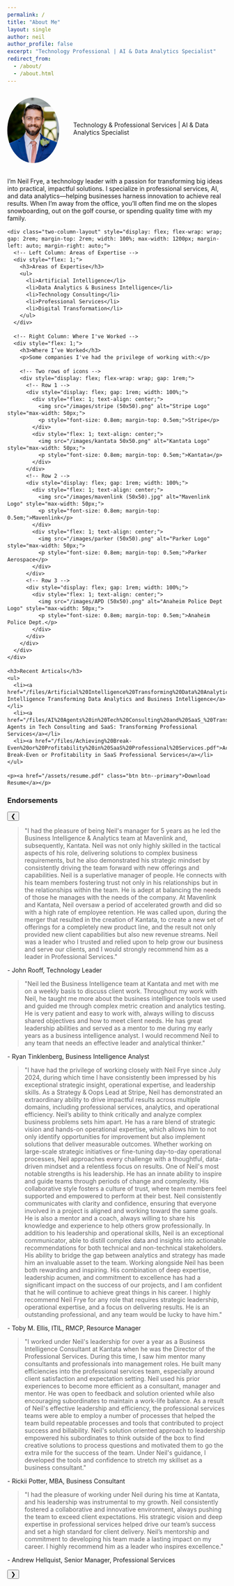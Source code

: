 ```yaml
---
permalink: /
title: "About Me"
layout: single
author: neil
author_profile: false
excerpt: "Technology Professional | AI & Data Analytics Specialist"
redirect_from: 
  - /about/
  - /about.html
---
```


<div class="hero-short">
  <div class="hero-content" style="display: flex; align-items: center; gap: 2rem; padding: 1rem 0;">
    <div>
      <img src="/images/neil.JPG" alt="Neil Frye" style="width: 150px; height: 150px; border-radius: 50%; object-fit: cover;">
    </div>
    <div style="display: flex; flex-direction: column; gap: 1rem;">
      <div class="hero-title-row">
        <div class="hero-icons">
          <a href="https://github.com/Neil-Frye" target="_blank" aria-label="GitHub">
            <i class="fab fa-github fa-lg"></i>
          </a>
          <a href="https://www.linkedin.com/in/neilfrye" target="_blank" aria-label="LinkedIn" style="margin-left: 1rem;">
            <i class="fab fa-linkedin fa-lg"></i>
          </a>
        </div>
      </div>
      <div class="hero-subtitle">
        Technology & Professional Services | AI & Data Analytics Specialist
      </div>
      <div class="social-icons" style="margin-top: 10px;">
        <a href="https://github.com/Neil-Frye" target="_blank" style="margin-right: 1rem;">
          <i class="fab fa-github fa-2x"></i>
        </a>
        <a href="https://www.linkedin.com/in/neilfrye" target="_blank" style="margin-right: 1rem;">
          <i class="fab fa-linkedin fa-2x"></i>
        </a>
      </div>
    </div>
  </div>
</div>

<div class="content-row">
  <!-- Left Column -->
  <div class="main-left">
    <p>I’m Neil Frye, a technology leader with a passion for transforming big ideas into practical, impactful solutions. I specialize in professional services, AI, and data analytics—helping businesses harness innovation to achieve real results. When I’m away from the office, you’ll often find me on the slopes snowboarding, out on the golf course, or spending quality time with my family.</p>

    <div class="two-column-layout" style="display: flex; flex-wrap: wrap; gap: 2rem; margin-top: 2rem; width: 100%; max-width: 1200px; margin-left: auto; margin-right: auto;">
      <!-- Left Column: Areas of Expertise -->
      <div style="flex: 1;">
        <h3>Areas of Expertise</h3>
        <ul>
          <li>Artificial Intelligence</li>
          <li>Data Analytics & Business Intelligence</li>
          <li>Technology Consulting</li>
          <li>Professional Services</li>
          <li>Digital Transformation</li>
        </ul>
      </div>

      <!-- Right Column: Where I've Worked -->
      <div style="flex: 1;">
        <h3>Where I’ve Worked</h3>
        <p>Some companies I've had the privilege of working with:</p>

        <!-- Two rows of icons -->
        <div style="display: flex; flex-wrap: wrap; gap: 1rem;">
          <!-- Row 1 -->
          <div style="display: flex; gap: 1rem; width: 100%;">
            <div style="flex: 1; text-align: center;">
              <img src="/images/stripe (50x50).png" alt="Stripe Logo" style="max-width: 50px;">
              <p style="font-size: 0.8em; margin-top: 0.5em;">Stripe</p>
            </div>
            <div style="flex: 1; text-align: center;">
              <img src="/images/kantata 50x50.png" alt="Kantata Logo" style="max-width: 50px;">
              <p style="font-size: 0.8em; margin-top: 0.5em;">Kantata</p>
            </div>
          </div>
          <!-- Row 2 -->
          <div style="display: flex; gap: 1rem; width: 100%;">
            <div style="flex: 1; text-align: center;">
              <img src="/images/mavenlink (50x50).jpg" alt="Mavenlink Logo" style="max-width: 50px;">
              <p style="font-size: 0.8em; margin-top: 0.5em;">Mavenlink</p>
            </div>
            <div style="flex: 1; text-align: center;">
              <img src="/images/parker (50x50).png" alt="Parker Logo" style="max-width: 50px;">
              <p style="font-size: 0.8em; margin-top: 0.5em;">Parker Aerospace</p>
            </div>
          </div>
          <!-- Row 3 -->
          <div style="display: flex; gap: 1rem; width: 100%;">
            <div style="flex: 1; text-align: center;">
              <img src="/images/APD (50x50).png" alt="Anaheim Police Dept Logo" style="max-width: 50px;">
              <p style="font-size: 0.8em; margin-top: 0.5em;">Anaheim Police Dept.</p>
            </div>
          </div>
        </div>
      </div>
    </div>

    <h3>Recent Articals</h3>
    <ul>
      <li><a href="/files/Artificial%20Intelligence%20Transforming%20Data%20Analytics%20and%20Business%20Intelligence.pdf">Artificial Intelligence Transforming Data Analytics and Business Intelligence</a></li>
      <li><a href="/files/AI%20Agents%20in%20Tech%20Consulting%20and%20SaaS_%20Transforming%20Professional%20Services.pdf">AI Agents in Tech Consulting and SaaS: Transforming Professional Services</a></li>
      <li><a href="/files/Achieving%20Break-Even%20or%20Profitability%20in%20SaaS%20Professional%20Services.pdf">Achieving Break-Even or Profitability in SaaS Professional Services</a></li>
    </ul>

    <p><a href="/assets/resume.pdf" class="btn btn--primary">Download Resume</a></p>
  </div><!-- /.main-left -->

  <!-- Right Column (Endorsements / Carousel) -->
  <div class="endorsements-column">
    <h3>Endorsements</h3>
    <div class="endorsements__carousel" id="endorsementCarousel">
      <button class="carousel__arrow carousel__arrow--prev" aria-label="Previous endorsement">&#10094;</button>
      <div class="carousel__track">
        <div class="endorsement">
          <blockquote>"I had the pleasure of being Neil's manager for 5 years as he led the Business Intelligence & Analytics team at Mavenlink and, subsequently, Kantata. Neil was not only highly skilled in the tactical aspects of his role, delivering solutions to complex business requirements, but he also demonstrated his strategic mindset by consistently driving the team forward with new offerings and capabilities. Neil is a superlative manager of people. He connects with his team members fostering trust not only in his relationships but in the relationships within the team. He is adept at balancing the needs of those he manages with the needs of the company. At Mavenlink and Kantata, Neil oversaw a period of accelerated growth and did so with a high rate of employee retention. He was called upon, during the merger that resulted in the creation of Kantata, to create a new set of offerings for a completely new product line, and the result not only provided new client capabilities but also new revenue streams. Neil was a leader who I trusted and relied upon to help grow our business and serve our clients, and I would strongly recommend him as a leader in Professional Services."</blockquote>
          <p class="endorsement__author">- John Rooff, Technology Leader</p>
        </div>
        <div class="endorsement">
          <blockquote>"Neil led the Business Intelligence team at Kantata and met with me on a weekly basis to discuss client work. Throughout my work with Neil, he taught me more about the business intelligence tools we used and guided me through complex metric creation and analytics testing. He is very patient and easy to work with, always willing to discuss shared objectives and how to meet client needs. He has great leadership abilities and served as a mentor to me during my early years as a business intelligence analyst. I would recommend Neil to any team that needs an effective leader and analytical thinker."</blockquote>
          <p class="endorsement__author">- Ryan Tinklenberg, Business Intelligence Analyst</p>
        </div>
        <div class="endorsement">
          <blockquote>"I have had the privilege of working closely with Neil Frye since July 2024, during which time I have consistently been impressed by his exceptional strategic insight, operational expertise, and leadership skills. As a Strategy & Oops Lead at Stripe, Neil has demonstrated an extraordinary ability to drive impactful results across multiple domains, including professional services, analytics, and operational efficiency. Neil’s ability to think critically and analyze complex business problems sets him apart. He has a rare blend of strategic vision and hands-on operational expertise, which allows him to not only identify opportunities for improvement but also implement solutions that deliver measurable outcomes. Whether working on large-scale strategic initiatives or fine-tuning day-to-day operational processes, Neil approaches every challenge with a thoughtful, data-driven mindset and a relentless focus on results. One of Neil's most notable strengths is his leadership. He has an innate ability to inspire and guide teams through periods of change and complexity. His collaborative style fosters a culture of trust, where team members feel supported and empowered to perform at their best. Neil consistently communicates with clarity and confidence, ensuring that everyone involved in a project is aligned and working toward the same goals. He is also a mentor and a coach, always willing to share his knowledge and experience to help others grow professionally. In addition to his leadership and operational skills, Neil is an exceptional communicator, able to distill complex data and insights into actionable recommendations for both technical and non-technical stakeholders. His ability to bridge the gap between analytics and strategy has made him an invaluable asset to the team. Working alongside Neil has been both rewarding and inspiring. His combination of deep expertise, leadership acumen, and commitment to excellence has had a significant impact on the success of our projects, and I am confident that he will continue to achieve great things in his career. I highly recommend Neil Frye for any role that requires strategic leadership, operational expertise, and a focus on delivering results. He is an outstanding professional, and any team would be lucky to have him."</blockquote>
          <p class="endorsement__author">- Toby M. Ellis, ITIL, RMCP, Resource Manager</p>
        </div>
        <div class="endorsement">
          <blockquote>"I worked under Neil's leadership for over a year as a Business Intelligence Consultant at Kantata when he was the Director of the Professional Services. During this time, I saw him mentor many consultants and professionals into management roles. He built many efficiencies into the professional services team, especially around client satisfaction and expectation setting. Neil used his prior experiences to become more efficient as a consultant, manager and mentor. He was open to feedback and solution oriented while also encouraging subordinates to maintain a work-life balance. As a result of Neil's effective leadership and efficiency, the professional services teams were able to employ a number of processes that helped the team build repeatable processes and tools that contributed to project success and billability. Neil's solution oriented approach to leadership empowered his subordinates to think outside of the box to find creative solutions to process questions and motivated them to go the extra mile for the success of the team. Under Neil's guidance, I developed the tools and confidence to stretch my skillset as a business consultant."</blockquote>
          <p class="endorsement__author">- Rickii Potter, MBA, Business Consultant</p>
        </div>
        <div class="endorsement">
          <blockquote>"I had the pleasure of working under Neil during his time at Kantata, and his leadership was instrumental to my growth. Neil consistently fostered a collaborative and innovative environment, always pushing the team to exceed client expectations. His strategic vision and deep expertise in professional services helped drive our team’s success and set a high standard for client delivery. Neil’s mentorship and commitment to developing his team made a lasting impact on my career. I highly recommend him as a leader who inspires excellence."</blockquote>
          <p class="endorsement__author">- Andrew Hellquist, Senior Manager, Professional Services</p>
        </div>
      </div>
      <button class="carousel__arrow carousel__arrow--next" aria-label="Next endorsement">&#10095;</button>
    </div>
    <script>
      document.addEventListener('DOMContentLoaded', function() {
        const carousel = document.querySelector('#endorsementCarousel');
        const track = carousel.querySelector('.carousel__track');
        const items = Array.from(track.querySelectorAll('.endorsement'));
        const prevBtn = carousel.querySelector('.carousel__arrow--prev');
        const nextBtn = carousel.querySelector('.carousel__arrow--next');
        let currentIndex = 0;
        
        function updateCarousel() {
          const itemWidth = items[0].offsetWidth;
          track.style.transform = `translateX(-${currentIndex * itemWidth}px)`;
          prevBtn.disabled = currentIndex === 0;
          nextBtn.disabled = currentIndex === items.length - 1;
        }
        
        prevBtn.addEventListener('click', function() {
          if (currentIndex > 0) {
            currentIndex--;
            updateCarousel();
          }
        });
        
        nextBtn.addEventListener('click', function() {
          if (currentIndex < items.length - 1) {
            currentIndex++;
            updateCarousel();
          }
        });
        
        // Initialize
        updateCarousel();
      });
    </script>
  </div><!-- /.endorsements-column -->
</div><!-- /.content-row -->

<script>
document.addEventListener('DOMContentLoaded', function() {
  const items = document.querySelectorAll('#endorsementCarousel .endorsement');
  let current = 0;
  
  function showItem(index) {
    items.forEach((el, i) => {
      el.style.display = (i === index) ? 'block' : 'none';
    });
  }
  
  // rotate every 12.5s
  setInterval(() => {
    current = (current + 1) % items.length;
    showItem(current);
  }, 12500);

  // initial
  showItem(current);
});
</script>
